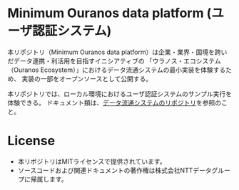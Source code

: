 # Minimum Ouranos data platform (ユーザ認証システム)
本リポジトリ（Minimum Ouranos data platform）は企業・業界・国境を跨いだデータ連携・利活用を目指すイニシアティブの
「ウラノス・エコシステム（Ouranos Ecosystem）」におけるデータ流通システムの最小実装を体験するため、
実装の一部をオープンソースとして公開する。

本リポジトリでは、ローカル環境におけるユーザ認証システムのサンプル実行を体験できる。
ドキュメント類は、[データ流通システムのリポジトリ](https://github.com/ouranos-ecosystem-idi/data-transaction-system)を参照のこと。

# License
- 本リポジトリはMITライセンスで提供されています。
- ソースコードおよび関連ドキュメントの著作権は株式会社NTTデータグループに帰属します。
